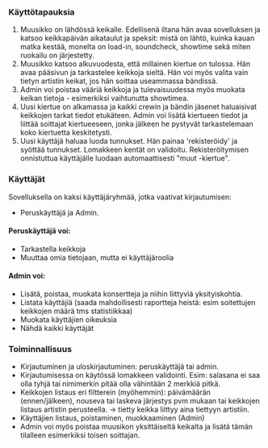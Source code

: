 
### Käyttötapauksia
1. Muusikko on lähdössä keikalle. Edellisenä iltana hän avaa sovelluksen ja katsoo keikkapäivän aikataulut ja speksit: mistä on lähtö, kuinka kauan matka kestää, monelta on load-in, soundcheck, showtime sekä miten ruokailu on järjestetty. 
2. Muusikko katsoo alkuvuodesta, että millainen kiertue on tulossa. Hän avaa pääsivun ja tarkastelee keikkoja sieltä. Hän voi myös valita vain tietyn artistin keikat, jos hän soittaa useammassa bändissä. 
3. Admin voi poistaa vääriä keikkoja ja tulevaisuudessa myös muokata keikan tietoja - esimerkiksi vaihtunutta showtimea. 
4. Uusi kiertue on alkamassa ja kaikki crewin ja bändin jäsenet haluaisivat keikkojen tarkat tiedot etukäteen. Admin voi lisätä kiertueen tiedot ja liittää soittajat kiertueeseen, jonka jälkeen he pystyvät tarkastelemaan koko kiertuetta keskitetysti.
5. Uusi käyttäjä haluaa luoda tunnukset. Hän painaa 'rekisteröidy' ja syöttää tunnukset. Lomakkeen kentät on validoitu. Rekisteröitymisen onnistuttua käyttäjälle luodaan automaattisesti "muut -kiertue". 


### Käyttäjät
Sovelluksella on kaksi käyttäjäryhmää, jotka vaativat kirjautumisen:
- Peruskäyttäjä ja Admin.

#### Peruskäyttäjä voi:
- Tarkastella keikkoja
- Muuttaa omia tietojaan, mutta ei käyttäjäroolia

#### Admin voi:
- Lisätä, poistaa, muokata konsertteja ja niihin liittyviä yksityiskohtia.
- Listata käyttäjiä (saada mahdollisesti raportteja heistä: esim soitettujen keikkojen määrä tms statistiikkaa)
- Muokata käyttäjien oikeuksia
- Nähdä kaikki käyttäjät

### Toiminnallisuus
- Kirjautuminen ja uloskirjautuminen: peruskäyttäjä tai admin.
- Kirjautumisessa on käytössä lomakkeen validointi. Esim: salasana ei saa olla tyhjä tai nimimerkin pitää olla vähintään 2 merkkiä pitkä. 
- Keikkojen listaus eri filtterein (myöhemmin): päivämäärän (ennen/jälkeen), nouseva tai laskeva järjestys pvm mukaan tai keikkojen listaus artistin perusteella. -> tietty keikka liittyy aina tiettyyn artistiin.
- Käyttäjien listaus, poistaminen, muokkaaminen (Admin)
- Admin voi myös poistaa muusikon yksittäiseltä keikalta ja lisätä tämän tilalleen esimerkiksi toisen soittajan.


